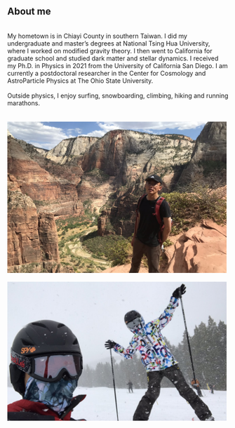 ## About me
<br/>
My hometown is in Chiayi County in southern Taiwan. I did my undergraduate and master’s degrees at National Tsing Hua University, where I worked on modified gravity theory. I then went to California for graduate school and studied dark matter and stellar dynamics. I received my Ph.D. in Physics in 2021 from the University of California San Diego. I am currently a postdoctoral researcher in the Center for Cosmology and AstroParticle Physics at The Ohio State University.
<br/><br/>
Outside physics, I enjoy surfing, snowboarding, climbing, hiking and running marathons.
<br/><br/><br/>
<img src="images/zion.jpg" width = "500"> <br/><br/>
<img src="images/snowboarding.jpg" width = "500">
